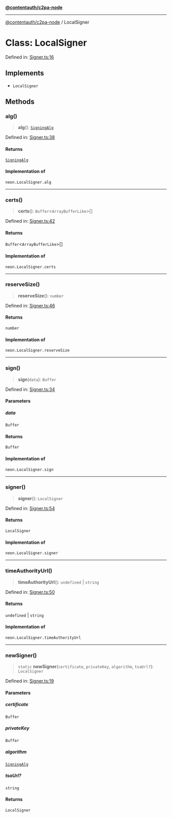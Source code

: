 [**@contentauth/c2pa-node**](../README.md)

***

[@contentauth/c2pa-node](../README.md) / LocalSigner

# Class: LocalSigner

Defined in: [Signer.ts:16](https://github.com/contentauth/c2pa-node-v2/blob/8bb2490bb1f0c6c00c0930669451a7750cccfebc/js-src/Signer.ts#L16)

## Implements

- `LocalSigner`

## Methods

### alg()

> **alg**(): [`SigningAlg`](../type-aliases/SigningAlg.md)

Defined in: [Signer.ts:38](https://github.com/contentauth/c2pa-node-v2/blob/8bb2490bb1f0c6c00c0930669451a7750cccfebc/js-src/Signer.ts#L38)

#### Returns

[`SigningAlg`](../type-aliases/SigningAlg.md)

#### Implementation of

`neon.LocalSigner.alg`

***

### certs()

> **certs**(): `Buffer`\<`ArrayBufferLike`\>[]

Defined in: [Signer.ts:42](https://github.com/contentauth/c2pa-node-v2/blob/8bb2490bb1f0c6c00c0930669451a7750cccfebc/js-src/Signer.ts#L42)

#### Returns

`Buffer`\<`ArrayBufferLike`\>[]

#### Implementation of

`neon.LocalSigner.certs`

***

### reserveSize()

> **reserveSize**(): `number`

Defined in: [Signer.ts:46](https://github.com/contentauth/c2pa-node-v2/blob/8bb2490bb1f0c6c00c0930669451a7750cccfebc/js-src/Signer.ts#L46)

#### Returns

`number`

#### Implementation of

`neon.LocalSigner.reserveSize`

***

### sign()

> **sign**(`data`): `Buffer`

Defined in: [Signer.ts:34](https://github.com/contentauth/c2pa-node-v2/blob/8bb2490bb1f0c6c00c0930669451a7750cccfebc/js-src/Signer.ts#L34)

#### Parameters

##### data

`Buffer`

#### Returns

`Buffer`

#### Implementation of

`neon.LocalSigner.sign`

***

### signer()

> **signer**(): `LocalSigner`

Defined in: [Signer.ts:54](https://github.com/contentauth/c2pa-node-v2/blob/8bb2490bb1f0c6c00c0930669451a7750cccfebc/js-src/Signer.ts#L54)

#### Returns

`LocalSigner`

#### Implementation of

`neon.LocalSigner.signer`

***

### timeAuthorityUrl()

> **timeAuthorityUrl**(): `undefined` \| `string`

Defined in: [Signer.ts:50](https://github.com/contentauth/c2pa-node-v2/blob/8bb2490bb1f0c6c00c0930669451a7750cccfebc/js-src/Signer.ts#L50)

#### Returns

`undefined` \| `string`

#### Implementation of

`neon.LocalSigner.timeAuthorityUrl`

***

### newSigner()

> `static` **newSigner**(`certificate`, `privateKey`, `algorithm`, `tsaUrl?`): `LocalSigner`

Defined in: [Signer.ts:19](https://github.com/contentauth/c2pa-node-v2/blob/8bb2490bb1f0c6c00c0930669451a7750cccfebc/js-src/Signer.ts#L19)

#### Parameters

##### certificate

`Buffer`

##### privateKey

`Buffer`

##### algorithm

[`SigningAlg`](../type-aliases/SigningAlg.md)

##### tsaUrl?

`string`

#### Returns

`LocalSigner`
